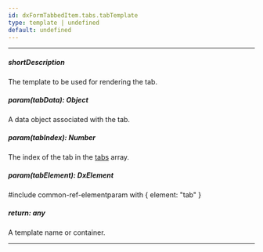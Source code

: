 ```yaml
---
id: dxFormTabbedItem.tabs.tabTemplate
type: template | undefined
default: undefined
---
```

---
##### shortDescription
The template to be used for rendering the tab.

##### param(tabData): Object
A data object associated with the tab.

##### param(tabIndex): Number
The index of the tab in the [tabs](/api-reference/10%20UI%20Components/dxForm/5%20Item%20Types/TabbedItem/tabs '/Documentation/ApiReference/UI_Components/dxForm/Item_Types/TabbedItem/tabs/') array.

##### param(tabElement): DxElement
#include common-ref-elementparam with { element: "tab" }

##### return: any
A template name or container.

---
